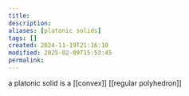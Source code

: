 ```yaml
---
title: 
description: 
aliases: [platonic solids]
tags: []
created: 2024-11-19T21:16:10
modified: 2025-02-09T15:53:45
permalink:
---
```


a platonic solid is a [[convex]] [[regular polyhedron]]
